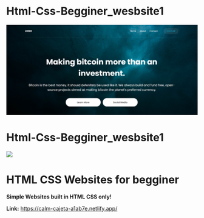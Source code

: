 # Html-Css-Begginer_wesbsite1
![](websiteProject-Begginer/image/website-picture.png)
# Html-Css-Begginer_wesbsite1
![](websiteProject-Begginer2/image/website.png)
# HTML CSS  Websites for begginer
**Simple Websites built in HTML CSS only!**
  
**Link:** https://calm-cajeta-a1ab7e.netlify.app/
